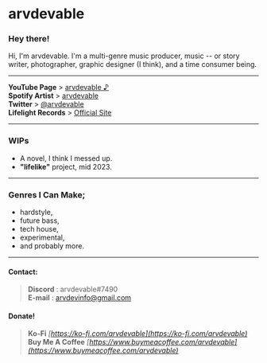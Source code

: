 # arvdevable

### Hey there!
Hi, I'm arvdevable. I'm a multi-genre music producer, music -- or story writer, photographer, graphic designer (I think), and a time consumer being.

---

**YouTube Page** > [arvdevable ♪](https://www.youtube.com/c/arvdevable)\
**Spotify Artist** > [arvdevable️](https://open.spotify.com/artist/6kJ2RLRq825l8lApyUDWIo)\
**Twitter** > [@arvdevable](https://twitter.com/arvdevable)\
**Lifelight Records** > [Official Site](https://home.lifelight.repl.co/podcast.html)

---

### WIPs

- A novel, I think I messed up.
- **"lifelike"** project, mid 2023.

---
### Genres I Can Make;

- hardstyle,
- future bass,
- tech house,
- experimental,
- and probably more.

---

#### Contact:
 > **Discord** : arvdevable#7490\
 > **E-mail** : [arvdevinfo@gmail.com](mailto://arvdevinfo@gmail.com)

#### Donate!
 > **Ko-Fi** _[https://ko-fi.com/arvdevable](https://ko-fi.com/arvdevable)_ \
 > **Buy Me A Coffee** _[https://www.buymeacoffee.com/arvdevable](https://www.buymeacoffee.com/arvdevable)_
